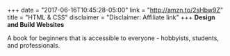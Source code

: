 +++
date = "2017-06-16T10:45:28-05:00"
link = "http://amzn.to/2sHbw9Z"
title = "HTML & CSS"
disclaimer = "Disclaimer: Affiliate link"
+++
**Design and Build Websites**

A book for beginners that is accessible to everyone - hobbyists, students, and professionals.
<!--more-->
